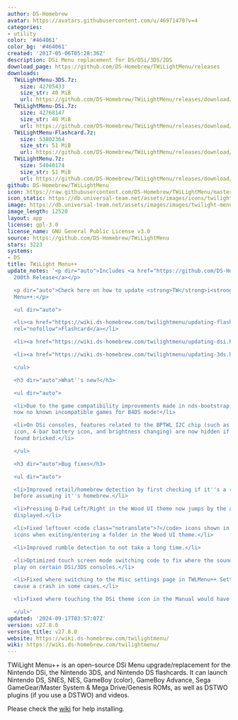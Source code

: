 ```yaml
---
author: DS-Homebrew
avatar: https://avatars.githubusercontent.com/u/46971470?v=4
categories:
- utility
color: '#464061'
color_bg: '#464061'
created: '2017-05-06T05:28:36Z'
description: DSi Menu replacement for DS/DSi/3DS/2DS
download_page: https://github.com/DS-Homebrew/TWiLightMenu/releases
downloads:
  TWiLightMenu-3DS.7z:
    size: 42705433
    size_str: 40 MiB
    url: https://github.com/DS-Homebrew/TWiLightMenu/releases/download/v27.8.0/TWiLightMenu-3DS.7z
  TWiLightMenu-DSi.7z:
    size: 42768147
    size_str: 40 MiB
    url: https://github.com/DS-Homebrew/TWiLightMenu/releases/download/v27.8.0/TWiLightMenu-DSi.7z
  TWiLightMenu-Flashcard.7z:
    size: 53802364
    size_str: 51 MiB
    url: https://github.com/DS-Homebrew/TWiLightMenu/releases/download/v27.8.0/TWiLightMenu-Flashcard.7z
  TWiLightMenu.7z:
    size: 54040174
    size_str: 51 MiB
    url: https://github.com/DS-Homebrew/TWiLightMenu/releases/download/v27.8.0/TWiLightMenu.7z
github: DS-Homebrew/TWiLightMenu
icon: https://raw.githubusercontent.com/DS-Homebrew/TWiLightMenu/master/booter/Twilight%2B%2B-animated%20icon-fix.gif
icon_static: https://db.universal-team.net/assets/images/icons/twilight-menu.png
image: https://db.universal-team.net/assets/images/images/twilight-menu.png
image_length: 12520
layout: app
license: gpl-3.0
license_name: GNU General Public License v3.0
source: https://github.com/DS-Homebrew/TWiLightMenu
stars: 3223
systems:
- DS
title: TWiLight Menu++
update_notes: '<p dir="auto">Includes <a href="https://github.com/DS-Homebrew/nds-bootstrap/releases/tag/v2.0.0">nds-bootstrap''s
  200th Release</a></p>

  <p dir="auto">Check here on how to update <strong>TW</strong>i<strong>L</strong>ight
  Menu++:</p>

  <ul dir="auto">

  <li><a href="https://wiki.ds-homebrew.com/twilightmenu/updating-flashcard.html"
  rel="nofollow">Flashcard</a></li>

  <li><a href="https://wiki.ds-homebrew.com/twilightmenu/updating-dsi.html" rel="nofollow">DSi</a></li>

  <li><a href="https://wiki.ds-homebrew.com/twilightmenu/updating-3ds.html" rel="nofollow">3DS</a></li>

  </ul>

  <h3 dir="auto">What''s new?</h3>

  <ul dir="auto">

  <li>Due to the game compatibility improvements made in nds-bootstrap, there are
  now no known incompatible games for B4DS mode!</li>

  <li>On DSi consoles, features related to the BPTWL I2C chip (such as the volume
  icon, 4-bar battery icon, and brightness changing) are now hidden if the chip is
  found bricked.</li>

  </ul>

  <h3 dir="auto">Bug fixes</h3>

  <ul dir="auto">

  <li>Improved retail/homebrew detection by first checking if it''s a retail title,
  before assuming it''s homebrew.</li>

  <li>Pressing D-Pad Left/Right in the Wood UI theme now jumps by the amount of titles
  displayed.</li>

  <li>Fixed leftover <code class="notranslate">?</code> icons shown in place of folder
  icons when exiting/entering a folder in the Wood UI theme.</li>

  <li>Improved rumble detection to not take a long time.</li>

  <li>Optimized touch screen mode switching code to fix where the sound would no longer
  play on certain DSi/3DS consoles.</li>

  <li>Fixed where switching to the Misc settings page in TWLMenu++ Settings would
  cause a crash in some cases.</li>

  <li>Fixed where touching the DSi theme icon in the Manual would have no effect.</li>

  </ul>'
updated: '2024-09-17T03:57:07Z'
version: v27.8.0
version_title: v27.8.0
website: https://wiki.ds-homebrew.com/twilightmenu/
wiki: https://wiki.ds-homebrew.com/twilightmenu/
---
```

TWiLight Menu++ is an open-source DSi Menu upgrade/replacement for the Nintendo DSi, the Nintendo 3DS, and Nintendo DS flashcards. It can launch Nintendo DS, SNES, NES, GameBoy (color), GameBoy Advance, Sega GameGear/Master System & Mega Drive/Genesis ROMs, as well as DSTWO plugins (if you use a DSTWO) and videos.

Please check the [wiki](https://wiki.ds-homebrew.com/twilightmenu/) for help installing.